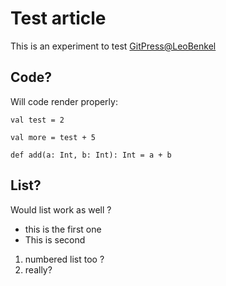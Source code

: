 # Test article

This is an experiment to test [GitPress@LeoBenkel](https://gitpress.io/@leobenkel)

## Code?

Will code render properly:

```
val test = 2 

val more = test + 5

def add(a: Int, b: Int): Int = a + b
```

## List?

Would list work as well ? 

* this is the first one
* This is second

1. numbered list too ? 
1. really? 
